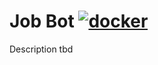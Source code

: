 # Job Bot [![docker](https://img.shields.io/docker/pulls/webofneeds/won-jobbot?style=flat-square)](https://hub.docker.com/r/webofneeds/won-jobbot)

Description tbd
